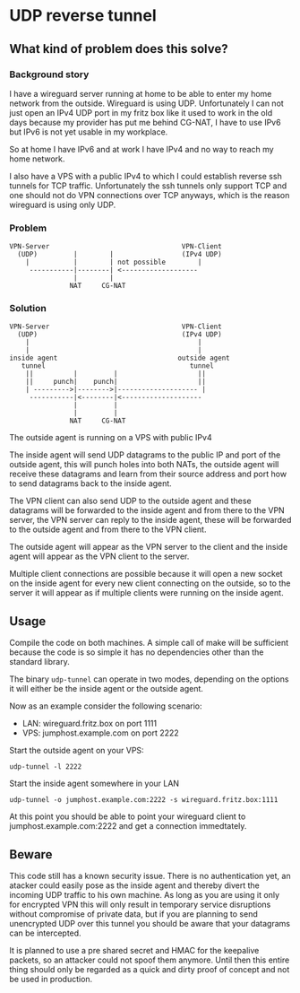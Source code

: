 # UDP reverse tunnel

## What kind of problem does this solve?

### Background story

I have a wireguard server running at home to be able to enter my home network from the outside. Wireguard is using UDP. Unfortunately I can not just open an IPv4 UDP port in my fritz box like it used to work in the old days because my provider has put me behind CG-NAT, I have to use IPv6 but IPv6 is not yet usable in my workplace.

So at home I have IPv6 and at work I have IPv4 and no way to reach my home network.

I also have a VPS with a public IPv4 to which I could establish reverse ssh tunnels for TCP traffic. Unfortunately the ssh tunnels only support TCP and one should not do VPN connections over TCP anyways, which is the reason wireguard is using only UDP.

### Problem

````
VPN-Server                                 VPN-Client
  (UDP)         |        |                 (IPv4 UDP)
    |           |        | not possible        |
     -----------|--------| <-------------------
                |        |
               NAT     CG-NAT

````

### Solution
````
VPN-Server                                 VPN-Client
  (UDP)                                    (IPv4 UDP)
    |                                          |
    |                                          |
inside agent                              outside agent
   tunnel                                    tunnel
    ||          |         |                    ||
    ||     punch|    punch|                    ||
    | --------->|-------->|-------------------- |
     -----------|<--------|<-------------------- 
                |         |
                |         |
               NAT     CG-NAT
````

The outside agent is running on a VPS with public IPv4

The inside agent will send UDP datagrams to the public IP and port of the outside agent, this will punch holes into both NATs, the outside agent will receive these datagrams and learn from their source address and port how to send datagrams back to the inside agent.

The VPN client can also send UDP to the outside agent and these datagrams will be forwarded to the inside agent and from there to the VPN server, the VPN server can reply to the inside agent, these will be forwarded to the outside agent and from there to the VPN client.

The outside agent will appear as the VPN server to the client and the inside agent will appear as the VPN client to the server.

Multiple client connections are possible because it will open a new socket on the inside agent for every new client connecting on the outside, so to the server it will appear as if multiple clients were running on the inside agent.

## Usage

Compile the code on both machines. A simple call of make will be sufficient because the code is so simple it has no dependencies other than the standard library.

The binary `udp-tunnel` can operate in two modes, depending on the options it will either be the inside agent or the outside agent.

Now as an example consider the following scenario:

* LAN: wireguard.fritz.box on port 1111
* VPS: jumphost.example.com on port 2222

Start the outside agent on your VPS:
````
udp-tunnel -l 2222
````
Start the inside agent somewhere in your LAN
````
udp-tunnel -o jumphost.example.com:2222 -s wireguard.fritz.box:1111
````
At this point you should be able to point your wireguard client to jumphost.example.com:2222 and get a connection immedtately.

## Beware

This code still has a known security issue. There is no authentication yet, an atacker could easily pose as the inside agent and thereby divert the incoming UDP traffic to his own machine. As long as you are using it only for encrypted VPN this will only result in temporary service disruptions without compromise of private data, but if you are planning to send unencrypted UDP over this tunnel you should be aware that your datagrams can be intercepted.

It is planned to use a pre shared secret and HMAC for the keepalive packets, so an attacker could not spoof them anymore. Until then this entire thing should only be regarded as a quick and dirty proof of concept and not be used in production.
